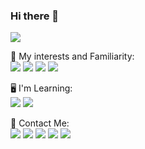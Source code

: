 ### Hi there 👋

<img src="https://github-readme-stats.vercel.app/api?username=mohhamad-esmaili&theme=bear"/>
<br>
<p>
🎈 My interests and Familiarity: 
</br>
    <img src="https://img.shields.io/badge/Python-14354C?style=for-the-badge&logo=python&logoColor=white"/>
    <img src="https://img.shields.io/badge/Django-092E20?style=for-the-badge&logo=django&logoColor=white"/>
    <img src="https://img.shields.io/badge/HTML5-E34F26?style=for-the-badge&logo=html5&logoColor=white"/>
    <img src="https://img.shields.io/badge/CSS3-1572B6?style=for-the-badge&logo=css3&logoColor=white"/>
</p>
<p>
🖥 I'm Learning: 
</br>
    <img src="https://img.shields.io/badge/Flutter-02569B?style=for-the-badge&logo=flutter&logoColor=white"/>
    <img src="https://img.shields.io/badge/Dart-0175C2?style=for-the-badge&logo=dart&logoColor=white"/>
</p>
<p>
📣 Contact Me: 
</br>
    <a href="<a href="mailto:esmaili.mohhamad@gmail.com?subject=Mail from Github Profile"><img src="https://img.shields.io/badge/Gmail-D14836?style=for-the-badge&logo=gmail&logoColor=white"/></a>
    <a href="https://www.linkedin.com/in/mohammad-esmaili/"><img src="https://img.shields.io/badge/linkedin-0077B5.svg?style=for-the-badge&logo=linkedin&logoColor=white"/></a>
    <a href="https://stackoverflow.com/users/14642553/mhmd"><img src="https://img.shields.io/badge/Stack_Overflow-FE7A16?style=for-the-badge&logo=stack-overflow&logoColor=white"/></a>
    <a href="https://instagram.com/m.m.dl"><img src="https://img.shields.io/badge/instagram-E4405F.svg?style=for-the-badge&logo=instagram&logoColor=white"/></a>
    <a href="https://t.me/m_hhmd"><img src="https://img.shields.io/badge/Telegram-2CA5E0?style=for-the-badge&logo=telegram&logoColor=white"/></a>
</p>

